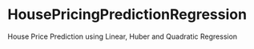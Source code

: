 # HousePricingPredictionRegression

House Price Prediction using Linear, Huber and Quadratic Regression
